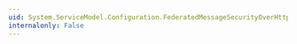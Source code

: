 ```yaml
---
uid: System.ServiceModel.Configuration.FederatedMessageSecurityOverHttpElement.NegotiateServiceCredential
internalonly: False
---
```

